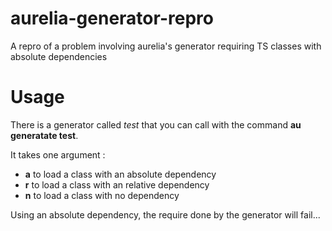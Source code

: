 # aurelia-generator-repro
A repro of a problem involving aurelia's generator requiring TS classes with absolute dependencies

# Usage

There is a generator called *test* that you can call with the command **au generatate test**.

It takes one argument : 

* **a** to load a class with an absolute dependency
* **r** to load a class with an relative dependency
* **n** to load a class with no dependency

Using an absolute dependency, the require done by the generator will fail...